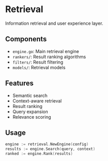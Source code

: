 # Retrieval

Information retrieval and user experience layer.

## Components

- `engine.go`: Main retrieval engine
- `rankers/`: Result ranking algorithms
- `filters/`: Result filtering
- `models/`: Retrieval models

## Features

- Semantic search
- Context-aware retrieval
- Result ranking
- Query expansion
- Relevance scoring

## Usage

```go
engine := retrieval.NewEngine(config)
results := engine.Search(query, context)
ranked := engine.Rank(results)
``` 